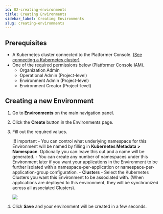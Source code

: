 ```yaml
---
id: 02-creating-environments
title: Creating Environments
sidebar_label: Creating Environments
slug: creating-environments
---
```


## Prerequisites

-   A Kubernetes cluster connected to the Platformer Console. [(See connecting a Kubernetes cluster)](/03-clusters/connecting-clusters)
-   One of the required permissions below (Platformer Console IAM).
    -   Organization Admin
    -   Operational Admin (Project-level)
    -   Environment Admin (Project-level)
    -   Environment Creator (Project-level)

## Creating a new Environment

1. Go to **Environments** on the main navigation panel.
2. Click the **Create** button in the Environments page.
3. Fill out the required values.

    !!! important
        -   You can control what underlying namespace for this Environment will be named by filling in **Kubernetes Metadata > Namespace**. Optionally you can leave this out and a name will be generated.
        -   You can create any number of namespaces under this Environment later if you want your applications in the Environment to be further isolated with a namespace-per-application or namespace-per-application-group configuration.
        -   **Clusters** - Select the Kubernetes Clusters you want this Environment to be associated with. (When applications are deployed to this environment, they will be synchronized across all associated Clusters).

    ![](/assets/images//docs/env-add-1.png)

4. Click **Save** and your environment will be created in a few seconds.
